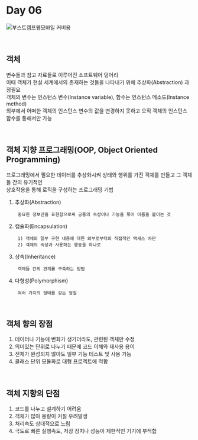 # Day 06

![부스트캠프웹모바일 커버용](https://github.com/user-attachments/assets/c371b20e-956d-4cd9-9b00-2bb6ab925eba)

<br>

## 객체
변수들과 참고 자료들로 이루어진 소프트웨어 덩어리  
이때 객체가 현실 세계에서의 존재하는 것들을 나타내기 위해 추상화(Abstraction) 과정필요  
객체의 변수는 인스턴스 변수(Instance variable), 함수는 인스턴스 메소드(Instance method)  
외부에서 어떠한 객체의 인스턴스 변수의 값을 변경하지 못하고 오직 객체의 인스턴스 함수를 통해서만 가능  

<br>

## 객체 지향 프로그래밍(OOP, Object Oriented Programming)
프로그래밍에서 필요한 데이터를 추상화시켜 상태와 행위를 가진 객체를 만들고 그 객체들 간의 유기적인   
상호작용을 통해 로직을 구성하는 프로그래밍 기법  

1. 추상화(Abstraction)  

        중요한 정보만을 표현함으로써 공통의 속성이나 기능을 묶어 이름을 붙이는 것  
   
2. 캡슐화(Encapsulation)

        1) 객체의 일부 구현 내용에 대한 외부로부터의 직접적인 액세스 차단  
        2) 객체의 속성과 사용하는 행동을 하나로  
   
3. 상속(Inheritance)  

        객체들 간의 관계를 구축하는 방법  
   
4. 다형성(Polymorphism)  

        여러 가지의 형태를 갖는 형질  

<br>

## 객체 향의 장점
1. 데이터나 기능에 변화가 생기더라도, 관련된 객체만 수정  
2. 의미있는 단위로 나누기 때문에 코드 이해와 재사용 용이  
3. 전체가 완성되지 않아도 일부 기능 테스트 및 사용 가능  
4. 클래스 단위 모듈화로 대형 프로젝트에 적합  

<br>

## 객체 지향의 단점
1. 코드를 나누고 설계하기 어려움  
2. 객체가 많아 용량이 커질 우려발생  
3. 처리속도 상대적으로 느림  
4. 극도로 빠른 실행속도, 저장 장치나 성능이 제한적인 기기에 부적합  

<br>
